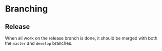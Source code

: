 # Branching
## Release
When all work on the release branch is done, it should be merged with both the `master` and `develop` branches.
